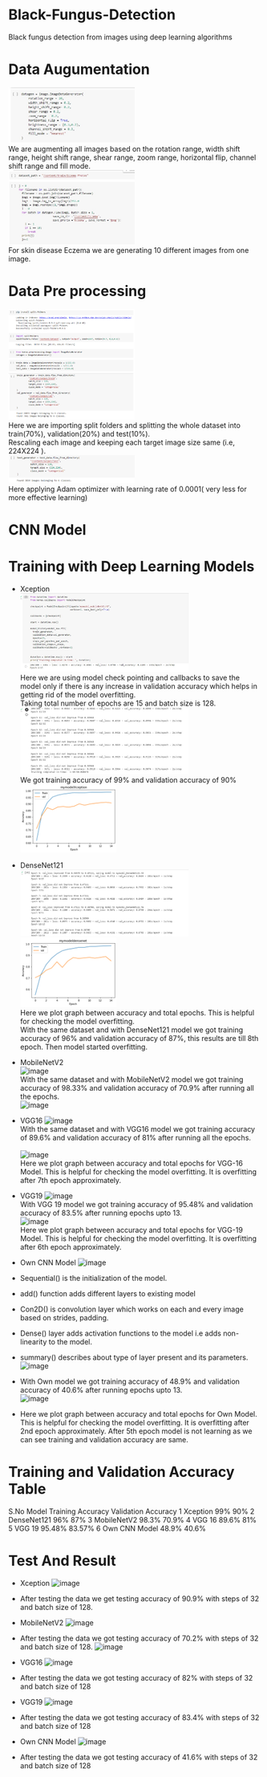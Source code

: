 # Black-Fungus-Detection
Black fungus detection from images using deep learning algorithms


# Data Augumentation

  <img src="https://github.com/SaikumarPole/Black-Fungus-Detection/blob/main/images/data_aug_1.png" width="50%" height="50%" > <br>
 We are augmenting all images based on the rotation range, width shift range, height shift range, shear range, zoom range, horizontal flip, channel shift range and fill mode.<br>
  <img src="https://github.com/SaikumarPole/Black-Fungus-Detection/blob/main/images/data_aug_2.png" width="50%" height="50%" > <br>
	For skin disease Eczema we are generating 10 different images from one image. <br>
# Data Pre processing 
  <img src="https://github.com/SaikumarPole/Black-Fungus-Detection/blob/main/images/data_pre_1.PNG" width="50%" height="50%" > <br>
  Here we are importing split folders and splitting the whole dataset into train(70%), validation(20%) and test(10%). <br>
  Rescaling each image and keeping each target image size same (i.e, 224X224 ). <br>
  <img src="https://github.com/SaikumarPole/Black-Fungus-Detection/blob/main/images/data_pre_2.PNG" width="50%" height="50%" > <br>
  Here applying Adam optimizer with learning rate of 0.0001( very less for more effective learning) <br>

# CNN Model

# Training with Deep Learning Models
- Xception <br>
  <img src="https://github.com/SaikumarPole/Black-Fungus-Detection/blob/main/images/train_xception_1.png" width="70%" height="70%" > <br>
  Here we are using model check pointing and callbacks to save the model only if there is any increase in validation accuracy which helps in getting rid of the model overfitting. <br>
  Taking total number of epochs are 15 and batch size is 128. <br>
  <img src="https://github.com/SaikumarPole/Black-Fungus-Detection/blob/main/images/train_xception_2.png" width="70%" height="70%" > <br>
  We got training accuracy of 99% and validation accuracy of 90% <br>
  <img src="https://github.com/SaikumarPole/Black-Fungus-Detection/blob/main/images/train_xception_3.png" width="40%" height="40%" > <br>
- DenseNet121 <br>
  <img src="https://github.com/SaikumarPole/Black-Fungus-Detection/blob/main/images/train_densenet_1.png"  width="70%"  height="40%" > <br>
  <img src="https://github.com/SaikumarPole/Black-Fungus-Detection/blob/main/images/train_densenet_2.png" width="40%" height="40%"  > <br>
  Here we plot graph between accuracy and total epochs. This is helpful for checking the model overfitting. <br>
  With the same dataset and with DenseNet121 model we got training accuracy of 96% and validation accuracy of 87%, this results are till 8th epoch. Then model started overfitting.<br>

- MobileNetV2  <br>
  ![image](https://user-images.githubusercontent.com/72508066/229507791-f17f707f-cee9-409f-b649-6edcbc42c4b9.png)<br>
  With the same dataset and with MobileNetV2 model we got training accuracy of 98.33% and validation accuracy of 70.9% after running all the epochs.  <br>
  ![image](https://user-images.githubusercontent.com/72508066/229507872-ea61b10e-8a06-4ad8-8526-de0801130239.png)<br>

- VGG16
  ![image](https://user-images.githubusercontent.com/72508066/229507914-0f20845f-7b39-461d-992d-b4c750a4113e.png)<br>
  With the same dataset and with VGG16 model we got training accuracy of 89.6% and validation accuracy of 81% after running all the epochs.<br>  
  ![image](https://user-images.githubusercontent.com/72508066/229508001-5917ab43-6919-4f6b-b2b2-96dcf4939e14.png)<br>
  Here we plot graph between accuracy and total epochs for VGG-16 Model. This is helpful for checking the model overfitting. It is overfitting after 7th epoch approximately. <br>
- VGG19
  ![image](https://user-images.githubusercontent.com/72508066/229508067-07bce2ba-221b-41c7-8f5f-ac2915db783d.png)<br>
  With VGG 19 model we got training accuracy of 95.48% and validation accuracy of 83.5% after running epochs upto 13. <br>
  ![image](https://user-images.githubusercontent.com/72508066/229508145-6a12c2fe-57ac-40a6-abc9-577a74a2084c.png)<br>
  Here we plot graph between accuracy and total epochs for VGG-19 Model. This is helpful for checking the model overfitting. It is overfitting after 6th epoch approximately. <br>
- Own CNN Model
![image](https://user-images.githubusercontent.com/72508066/229508254-237eb750-2cc2-4ec4-89fa-95747ab32ed2.png)
-	Sequential() is the initialization of the model. 
-	add() function adds different layers to existing model 
-	Con2D() is convolution layer which works on each and every image based on strides, padding. 
-	Dense() layer adds activation functions to the model i.e adds non-linearity to the model. 
-	summary() describes about type of layer present and its parameters. 
![image](https://user-images.githubusercontent.com/72508066/229508439-859a13fe-ac70-4e8e-a6f3-77bf14256280.png)
-	With Own model we got training accuracy of 48.9% and validation accuracy of 40.6% after running epochs upto 13.  
![image](https://user-images.githubusercontent.com/72508066/229508498-14c7305e-cce2-4e4e-8345-b88f9767b814.png)
- Here we plot graph between accuracy and total epochs for Own Model. This is helpful for checking the model overfitting. It is overfitting after 2nd epoch approximately. After 5th epoch model is not learning as we can see training and validation accuracy are same. 
# Training and Validation Accuracy Table
S.No 	Model 	Training Accuracy 	Validation Accuracy 
1 	Xception 	99% 	90% 
2 	DenseNet121 	96% 	87% 
3 	MobileNetV2 	98.3% 	70.9% 
4 	VGG 16 	89.6% 	81% 
5 	VGG 19 	95.48% 	83.57% 
6 	Own CNN Model 	48.9% 	40.6% 

# Test And Result 
- Xception
  ![image](https://user-images.githubusercontent.com/72508066/229508925-48bbd910-fc5d-4abf-bfaa-c5ff26a473ad.png)
-	After testing the data we get testing accuracy of 90.9% with steps of 32 and batch size of 128. 
- MobileNetV2
  ![image](https://user-images.githubusercontent.com/72508066/229509172-6423b426-7d4c-4277-8d20-38972cc8bd7a.png)
- After testing the data we got testing accuracy of 70.2% with steps of 32 and batch size of 128. 
![image](https://user-images.githubusercontent.com/72508066/229509283-fd00249b-704b-4cd9-ad72-ed2d88186046.png)

- VGG16
  ![image](https://user-images.githubusercontent.com/72508066/229509336-3e6d3b4b-21b7-4186-93fc-8e16199b2a0b.png)
- After testing the data we got testing accuracy of 82% with steps of 32 and batch size of 128
- VGG19
  ![image](https://user-images.githubusercontent.com/72508066/229509552-3fb9af70-4910-4a4a-a905-d96104f6a1e7.png)
- After testing the data we got testing accuracy of 83.4% with steps of 32 and batch size of 128
- Own CNN Model
  ![image](https://user-images.githubusercontent.com/72508066/229509618-12a2eca7-2609-4f32-bbf6-f246faf6f33a.png)
- After testing the data we got testing accuracy of 41.6% with steps of 32 and batch size of 128
